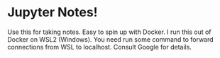 # Jupyter Notes!

Use this for taking notes. Easy to spin up with Docker.
I run this out of Docker on WSL2 (Windows). 
You need run some command to forward connections from WSL to localhost. Consult Google for details.
